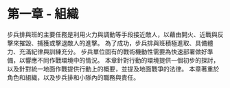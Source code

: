 # 第一章 - 組織

步兵排與班的主要任務是利用火力與調動等手段接近敵人，以藉由開火、近戰與反擊來摧毀、捕獲或擊退敵人的進擊。 為了成功，步兵排與班積極進取、具備體力、充滿紀律與訓練充分。 步兵單位固有的戰術機動性需要為快速部署做好準備，以響應不同作戰環境中的情況。 本章針對行動的環境提供一個初步的探討，以及針對統一地面作戰提供行動上的概要，並提及地面戰爭的法律。 本章著重於角色和組織，以及步兵排和小隊內的職務與責任。
